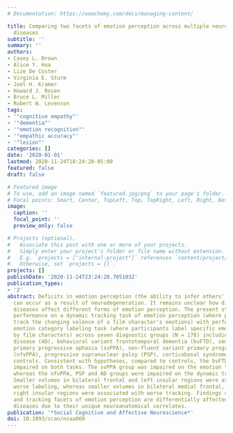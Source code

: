 ```yaml
---
# Documentation: https://wowchemy.com/docs/managing-content/

title: Comparing two facets of emotion perception across multiple neurodegenerative
  diseases
subtitle: ''
summary: ''
authors:
- Casey L. Brown
- Alice Y. Hua
- Lize De Coster
- Virginia E. Sturm
- Joel H. Kramer
- Howard J. Rosen
- Bruce L. Miller
- Robert W. Levenson
tags:
- '"cognitive empathy"'
- '"dementia"'
- '"emotion recognition"'
- '"empathic accuracy"'
- '"lesion"'
categories: []
date: '2020-01-01'
lastmod: 2020-11-24T18:24:20-05:00
featured: false
draft: false

# Featured image
# To use, add an image named `featured.jpg/png` to your page's folder.
# Focal points: Smart, Center, TopLeft, Top, TopRight, Left, Right, BottomLeft, Bottom, BottomRight.
image:
  caption: ''
  focal_point: ''
  preview_only: false

# Projects (optional).
#   Associate this post with one or more of your projects.
#   Simply enter your project's folder or file name without extension.
#   E.g. `projects = ["internal-project"]` references `content/project/deep-learning/index.md`.
#   Otherwise, set `projects = []`.
projects: []
publishDate: '2020-11-24T23:24:20.705103Z'
publication_types:
- '2'
abstract: Deficits in emotion perception (the ability to infer others' emotions accurately)
  can occur as a result of neurodegeneration. It remains unclear how different neurodegenerative
  diseases affect different forms of emotion perception. The present study compares
  performance on a dynamic tracking task of emotion perception (where participants
  track the changing valence of a film character's emotions) with performance on an
  emotion category labeling task (where participants label specific emotions portrayed
  by film characters) across seven diagnostic groups (N = 178) including Alzheimer's
  disease (AD), behavioral variant frontotemporal dementia (bvFTD), semantic variant
  primary progressive aphasia (svPPA), non-fluent variant primary progressive aphasia
  (nfvPPA), progressive supranuclear palsy (PSP), corticobasal syndrome and healthy
  controls. Consistent with hypotheses, compared to controls, the bvFTD group was
  impaired on both tasks. The svPPA group was impaired on the emotion labeling task,
  whereas the nfvPPA, PSP and AD groups were impaired on the dynamic tracking task.
  Smaller volumes in bilateral frontal and left insular regions were associated with
  worse labeling, whereas smaller volumes in bilateral medial frontal, temporal and
  right insular regions were associated with worse tracking. Findings suggest labeling
  and tracking facets of emotion perception are differentially affected across neurodegenerative
  diseases due to their unique neuroanatomical correlates.
publication: '*Social Cognitive and Affective Neuroscience*'
doi: 10.1093/scan/nsaa060
---
```

